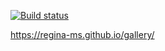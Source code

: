 [![Build status](https://ci.appveyor.com/api/projects/status/942uvoax0o6svny4?svg=true)](https://ci.appveyor.com/project/regina-ms/gallery)

https://regina-ms.github.io/gallery/
